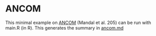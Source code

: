 # ANCOM

This minimal example on [ANCOM](https://www.ncbi.nlm.nih.gov/pubmed/26028277) (Mandal et al. 205) can be run with main.R (in R). This generates the summary in [ancom.md](ancom.md)

